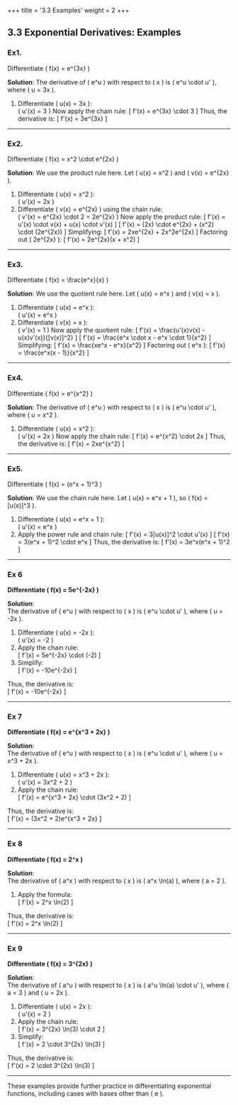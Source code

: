 +++
title = '3.3 Examples'
weight = 2
+++

## 3.3 Exponential Derivatives: Examples

### Ex1.
Differentiate \( f(x) = e^{3x} \)

**Solution**:
The derivative of \( e^u \) with respect to \( x \) is \( e^u \cdot u' \), where \( u = 3x \).
1. Differentiate \( u(x) = 3x \):  
   \( u'(x) = 3 \)
Now apply the chain rule:
\[
f'(x) = e^{3x} \cdot 3
\]
Thus, the derivative is:
\[
f'(x) = 3e^{3x}
\] 

---

### Ex2.
Differentiate \( f(x) = x^2 \cdot e^{2x} \)

**Solution**:
We use the product rule here. Let \( u(x) = x^2 \) and \( v(x) = e^{2x} \).
1. Differentiate \( u(x) = x^2 \):  
   \( u'(x) = 2x \)
2. Differentiate \( v(x) = e^{2x} \) using the chain rule:  
   \( v'(x) = e^{2x} \cdot 2 = 2e^{2x} \)
Now apply the product rule:
\[
f'(x) = u'(x) \cdot v(x) + u(x) \cdot v'(x)
\]
\[
f'(x) = (2x) \cdot e^{2x} + (x^2) \cdot (2e^{2x})
\]
Simplifying:
\[
f'(x) = 2xe^{2x} + 2x^2e^{2x}
\]
Factoring out \( 2e^{2x} \):
\[
f'(x) = 2e^{2x}(x + x^2)
\]

---

### Ex3.
Differentiate \( f(x) = \frac{e^x}{x} \)

**Solution**:
We use the quotient rule here. Let \( u(x) = e^x \) and \( v(x) = x \).
1. Differentiate \( u(x) = e^x \):  
   \( u'(x) = e^x \)
2. Differentiate \( v(x) = x \):  
   \( v'(x) = 1 \)
Now apply the quotient rule:
\[
f'(x) = \frac{u'(x)v(x) - u(x)v'(x)}{[v(x)]^2}
\]
\[
f'(x) = \frac{e^x \cdot x - e^x \cdot 1}{x^2}
\]
Simplifying:
\[
f'(x) = \frac{xe^x - e^x}{x^2}
\]
Factoring out \( e^x \):
\[
f'(x) = \frac{e^x(x - 1)}{x^2}
\]

---

### Ex4.
Differentiate \( f(x) = e^{x^2} \)

**Solution**:
The derivative of \( e^u \) with respect to \( x \) is \( e^u \cdot u' \), where \( u = x^2 \).
1. Differentiate \( u(x) = x^2 \):  
   \( u'(x) = 2x \)
Now apply the chain rule:
\[
f'(x) = e^{x^2} \cdot 2x
\]
Thus, the derivative is:
\[
f'(x) = 2xe^{x^2}
\]

---

### Ex5.
Differentiate \( f(x) = (e^x + 1)^3 \)

**Solution**:
We use the chain rule here. Let \( u(x) = e^x + 1 \), so \( f(x) = [u(x)]^3 \).
1. Differentiate \( u(x) = e^x + 1 \):  
   \( u'(x) = e^x \)
2. Apply the power rule and chain rule:
\[
f'(x) = 3[u(x)]^2 \cdot u'(x)
\]
\[
f'(x) = 3(e^x + 1)^2 \cdot e^x
\]
Thus, the derivative is:
\[
f'(x) = 3e^x(e^x + 1)^2
\]

---


### Ex 6  
**Differentiate \( f(x) = 5e^{-2x} \)**  

**Solution**:  
The derivative of \( e^u \) with respect to \( x \) is \( e^u \cdot u' \), where \( u = -2x \).  
1. Differentiate \( u(x) = -2x \):  
   \( u'(x) = -2 \)  
2. Apply the chain rule:  
   \[
   f'(x) = 5e^{-2x} \cdot (-2)
   \]  
3. Simplify:  
   \[
   f'(x) = -10e^{-2x}
   \]  

Thus, the derivative is:  
\[
f'(x) = -10e^{-2x}
\]

---

### Ex 7  
**Differentiate \( f(x) = e^{x^3 + 2x} \)**  

**Solution**:  
The derivative of \( e^u \) with respect to \( x \) is \( e^u \cdot u' \), where \( u = x^3 + 2x \).  
1. Differentiate \( u(x) = x^3 + 2x \):  
   \( u'(x) = 3x^2 + 2 \)  
2. Apply the chain rule:  
   \[
   f'(x) = e^{x^3 + 2x} \cdot (3x^2 + 2)
   \]  

Thus, the derivative is:  
\[
f'(x) = (3x^2 + 2)e^{x^3 + 2x}
\]

---

### Ex 8  
**Differentiate \( f(x) = 2^x \)**  

**Solution**:  
The derivative of \( a^x \) with respect to \( x \) is \( a^x \ln(a) \), where \( a = 2 \).  
1. Apply the formula:  
   \[
   f'(x) = 2^x \ln(2)
   \]  

Thus, the derivative is:  
\[
f'(x) = 2^x \ln(2)
\]

---

### Ex 9  
**Differentiate \( f(x) = 3^{2x} \)**  

**Solution**:  
The derivative of \( a^u \) with respect to \( x \) is \( a^u \ln(a) \cdot u' \), where \( a = 3 \) and \( u = 2x \).  
1. Differentiate \( u(x) = 2x \):  
   \( u'(x) = 2 \)  
2. Apply the chain rule:  
   \[
   f'(x) = 3^{2x} \ln(3) \cdot 2
   \]  
3. Simplify:  
   \[
   f'(x) = 2 \cdot 3^{2x} \ln(3)
   \]  

Thus, the derivative is:  
\[
f'(x) = 2 \cdot 3^{2x} \ln(3)
\]

---

These examples provide further practice in differentiating exponential functions, including cases with bases other than \( e \).
